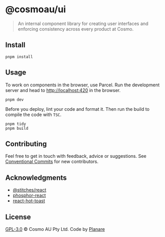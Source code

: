 # @cosmoau/ui

> An internal component library for creating user interfaces and enforcing consistency across every product at Cosmo.

## Install

```
pnpm install
```

## Usage

To work on components in the browser, use Parcel. Run the development server and head to [http://localhost:420](http://localhost:420) in the browser.

```
pnpm dev
```

Before you deploy, lint your code and format it. Then run the build to compile the code with `TSC`.

```
pnpm tidy
pnpm build
```

## Contributing

Feel free to get in touch with feedback, advice or suggestions. See [Conventional Commits](https://gist.github.com/dolmios/0e33c579a500d87fc6f44df6cde97259) for new contributors.

## Acknowledgments

- [@stitches/react](https://github.com/stitchesjs/stitches)
- [phosphor-react](https://github.com/phosphor-icons/phosphor-react)
- [react-hot-toast](https://github.com/timolins/react-hot-toast)

## License

[GPL-3.0](https://github.com/cosmoau/ui/blob/main/LICENSE.md) © Cosmo AU Pty Ltd. Code by [Planare](https://github.com/planare)
